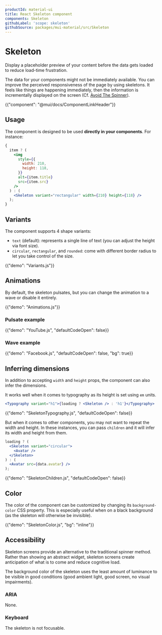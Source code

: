 ```yaml
---
productId: material-ui
title: React Skeleton component
components: Skeleton
githubLabel: 'scope: skeleton'
githubSource: packages/mui-material/src/Skeleton
---
```


# Skeleton

<p class="description">Display a placeholder preview of your content before the data gets loaded to reduce load-time frustration.</p>

The data for your components might not be immediately available. You can improve the perceived responsiveness of the page by using skeletons. It feels like things are happening immediately, then the information is incrementally displayed on the screen (Cf. [Avoid The Spinner](https://www.lukew.com/ff/entry.asp?1797)).

{{"component": "@mui/docs/ComponentLinkHeader"}}

## Usage

The component is designed to be used **directly in your components**.
For instance:

```jsx
{
  item ? (
    <img
      style={{
        width: 210,
        height: 118,
      }}
      alt={item.title}
      src={item.src}
    />
  ) : (
    <Skeleton variant="rectangular" width={210} height={118} />
  );
}
```

## Variants

The component supports 4 shape variants:

- `text` (default): represents a single line of text (you can adjust the height via font size).
- `circular`, `rectangular`, and `rounded`: come with different border radius to let you take control of the size.

{{"demo": "Variants.js"}}

## Animations

By default, the skeleton pulsates, but you can change the animation to a wave or disable it entirely.

{{"demo": "Animations.js"}}

### Pulsate example

{{"demo": "YouTube.js", "defaultCodeOpen": false}}

### Wave example

{{"demo": "Facebook.js", "defaultCodeOpen": false, "bg": true}}

## Inferring dimensions

In addition to accepting `width` and `height` props, the component can also infer the dimensions.

It works well when it comes to typography as its height is set using `em` units.

```jsx
<Typography variant="h1">{loading ? <Skeleton /> : 'h1'}</Typography>
```

{{"demo": "SkeletonTypography.js", "defaultCodeOpen": false}}

But when it comes to other components, you may not want to repeat the width and
height. In these instances, you can pass `children` and it will
infer its width and height from them.

```jsx
loading ? (
  <Skeleton variant="circular">
    <Avatar />
  </Skeleton>
) : (
  <Avatar src={data.avatar} />
);
```

{{"demo": "SkeletonChildren.js", "defaultCodeOpen": false}}

## Color

The color of the component can be customized by changing its `background-color` CSS property.
This is especially useful when on a black background (as the skeleton will otherwise be invisible).

{{"demo": "SkeletonColor.js", "bg": "inline"}}

## Accessibility

Skeleton screens provide an alternative to the traditional spinner method.
Rather than showing an abstract widget, skeleton screens create anticipation of what is to come and reduce cognitive load.

The background color of the skeleton uses the least amount of luminance to be visible in good conditions (good ambient light, good screen, no visual impairments).

### ARIA

None.

### Keyboard

The skeleton is not focusable.
